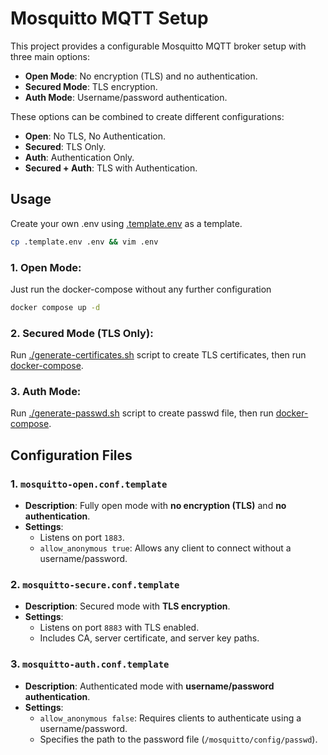 # Mosquitto MQTT Setup

This project provides a configurable Mosquitto MQTT broker setup with three main options:
- **Open Mode**: No encryption (TLS) and no authentication.
- **Secured Mode**: TLS encryption.
- **Auth Mode**: Username/password authentication.

These options can be combined to create different configurations:
- **Open**: No TLS, No Authentication.
- **Secured**: TLS Only.
- **Auth**: Authentication Only.
- **Secured + Auth**: TLS with Authentication.

## Usage
Create your own .env using [.template.env](https://github.com/n-mangini/mqtt-encrypted/blob/main/.template.env) as a template.
```bash
cp .template.env .env && vim .env
```
### 1. Open Mode: 
Just run the docker-compose without any further configuration
```bash
docker compose up -d
```
### 2. Secured Mode (TLS Only): 
Run [./generate-certificates.sh](https://github.com/n-mangini/mqtt-encrypted/blob/main/mosquitto/certs/generate-ceritificates.sh) script to create TLS certificates, then run [docker-compose](https://github.com/n-mangini/mqtt-encrypted/blob/main/docker-compose.yml).
### 3. Auth Mode: 
Run [./generate-passwd.sh](https://github.com/n-mangini/mqtt-encrypted/blob/main/mosquitto/config/generate-passw.sh) script to create passwd file, then run [docker-compose](https://github.com/n-mangini/mqtt-encrypted/blob/main/docker-compose.yml).

## Configuration Files

### 1. `mosquitto-open.conf.template`
- **Description**: Fully open mode with **no encryption (TLS)** and **no authentication**.
- **Settings**:
  - Listens on port `1883`.
  - `allow_anonymous true`: Allows any client to connect without a username/password.

### 2. `mosquitto-secure.conf.template`
- **Description**: Secured mode with **TLS encryption**.
- **Settings**:
  - Listens on port `8883` with TLS enabled.
  - Includes CA, server certificate, and server key paths.

### 3. `mosquitto-auth.conf.template`
- **Description**: Authenticated mode with **username/password authentication**.
- **Settings**:
  - `allow_anonymous false`: Requires clients to authenticate using a username/password.
  - Specifies the path to the password file (`/mosquitto/config/passwd`).
